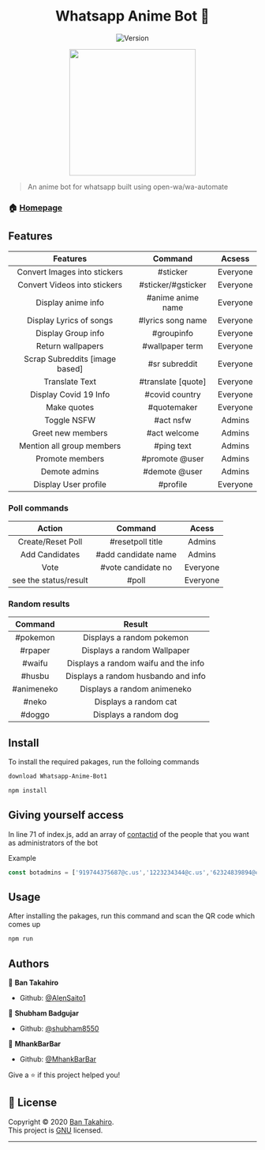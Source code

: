<h1 align="center">Whatsapp Anime Bot 👋</h1>


<p align="center">
  <img alt="Version"  src="https://img.shields.io/badge/-Whatsapp%20Bot-brightgreen?style=for-the-badge"/>
 
</p>

<p align="center">
<img src="https://64.media.tumblr.com/153edb5d3b04bf5ff0a22c07852ee969/d3513415f6e5782c-de/s540x810/61e4e1386e1ecbb897b0075d39bd1ccf32ebb175.gifv" width="256" height="256">


> An anime bot for whatsapp built using open-wa/wa-automate



### 🏠 [Homepage](https://github.com/AlenSaito1/Whatsapp-Anime-Bot.git)

## Features

| Features                      | Command           | Acsess   |
|:-----------------------------:|:-----------------:|:--------:|
| Convert Images into stickers  | #sticker          | Everyone |
| Convert Videos into stickers  | #sticker/#gsticker| Everyone |
| Display anime info            | #anime anime name | Everyone |
| Display Lyrics of songs       | #lyrics song name | Everyone |
| Display Group info            | #groupinfo        | Everyone |
| Return wallpapers             | #wallpaper term   | Everyone |
| Scrap Subreddits [image based]| #sr subreddit     | Everyone |
| Translate Text                | #translate [quote]| Everyone |
| Display Covid 19 Info         | #covid country    | Everyone |
| Make quotes                   | #quotemaker       | Everyone | 
| Toggle NSFW                   | #act nsfw         | Admins   |
| Greet new members             | #act welcome      | Admins   |
| Mention all group members     | #ping text        | Admins   |
| Promote members               | #promote @user    | Admins   |
| Demote admins                 | #demote @user     | Admins   |
| Display User profile          | #profile          | Everyone |


### Poll commands 
 
| Action            | Command            | Acess       |
|:-----------------:|:------------------:|:-----------:|
| Create/Reset Poll | #resetpoll title   | Admins      |
| Add Candidates    | #add candidate name| Admins      |
| Vote              | #vote candidate no | Everyone    |
| see the status/result | #poll          | Everyone    |


### Random results

| Command | Result |
|:-------:|:------:|
|#pokemon | Displays a random pokemon|
|#rpaper  | Displays a random Wallpaper|
|#waifu   | Displays a random waifu and the info |
|#husbu   | Displays a random husbando and info |
|#animeneko | Displays a random animeneko |
|#neko     | Displays a random cat |
|#doggo    | Displays a random dog |







## Install

To install the required pakages, run the folloing commands

```sh
download Whatsapp-Anime-Bot1
```

```sh
npm install
```
## Giving yourself access

In line 71 of index.js, add an array of [contactid](https://open-wa.github.io/wa-automate-nodejs/globals.html#contactid) of the people that you want as administrators of the bot

Example
```javascript
const botadmins = ['919744375687@c.us','1223234344@c.us','62324839894@c.us']
```
## Usage

After installing the pakages, run this command and scan the QR code which comes up

```sh
npm run 
```

## Authors

👤 **Ban Takahiro**

* Github: [@AlenSaito1](https://github.com/AlenSaito1)

👤 **Shubham Badgujar**

* Github: [@shubham8550](https://github.com/shubham8550)

👤 **MhankBarBar**

* Github: [@MhankBarBar](https://github.com/MhankBarBar)



Give a ⭐️ if this project helped you!

## 📝 License

Copyright © 2020 [Ban Takahiro](https://github.com/AlenSaito1).<br />
This project is [GNU](https://github.com/AlenSaito1/Whatsapp-Anime-Bot/blob/master/LICENSE) licensed.

***
